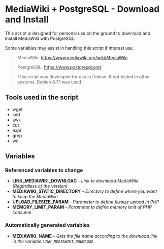 # MediaWiki + PostgreSQL - Download and Install

This script is designed for personal use on the ground to download and install MediaWiki with PostgreSQL.

Some variables may assist in handling this script if interest use.

> MediaWiki: https://www.mediawiki.org/wiki/MediaWiki

> PostgreSQL: https://www.postgresql.org/

>  This script was developed for use in Debian. It not tested in other systems. Debian 8.7.1 was used.

## Tools used in the script
- wget
- sed
- awk
- cut
- expr
- grep
- wc

## Variables

### Referenced variables to change
- **LINK_MEDIAWIKI_DOWNLOAD** - _Link to download MediaWiki (Regardless of the version)_
- **MEDIAWIKI_STATIC_DIRECTORY** - _Directory to define where you want to keep the MediaWiki_
- **UPLOAD_FILESIZE_PARAM** - _Parameter to define filesize upload in PHP_
- **MEMORY_LIMIT_PARAM** - _Parameter to define memory limit of PHP consume_

### Automatically generated variables
- **MEDIAWIKI_NAME** - _Gets the file name according to the download link in the variable `LINK_MEDIAWIKI_DOWNLOAD`_